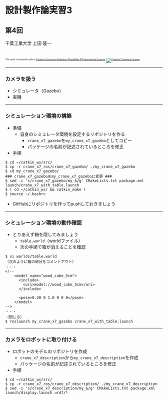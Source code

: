 # 設計製作論実習3

## 第4回

千葉工業大学 上田 隆一

<br />

<p style="font-size:50%">
This work is licensed under a <a rel="license" href="http://creativecommons.org/licenses/by-sa/4.0/">Creative Commons Attribution-ShareAlike 4.0 International License</a>.
<a rel="license" href="http://creativecommons.org/licenses/by-sa/4.0/">
<img alt="Creative Commons License" style="border-width:0" src="https://i.creativecommons.org/l/by-sa/4.0/88x31.png" /></a>
</p>

---

### カメラを扱う

* シミュレータ（Gazebo）
* 実機

---

### シミュレーション環境の構築

* 準備
    * 自身のシミュレータ環境を設定するリポジトリを作る
        * `crane_x7_gazebo`を`my_crane_x7_gazebo`としてコピー
        * パッケージの名前が記述されているところを修正
* 手順
```
$ cd ~/catkin_ws/src/
$ cp -r crane_x7_ros/crane_x7_gazebo/ ./my_crane_x7_gazebo
$ cd my_crane_x7_gazebo/
### crane_x7_gazeboをmy_crane_x7_gazeboに変更 ###
$ sed -i 's/crane_x7_gazebo/my_&/g' CMakeLists.txt package.xml launch/crane_x7_with_table.launch 
$ ( cd ~/catkin_ws/ && catkin_make )
$ source ~/.bashrc 
```
* GitHubにリポジトリを作ってpushしておきましょう

---

### シミュレーション環境の動作確認

* とりあえず箱を隠してみましょう
    * `table.world`（worldファイル）
    * 次の手順で箱が消えることを確認

```
$ vi worlds/table.world 
（次のように箱の部分をコメントアウト）
・・・
<!-- 
    <model name="wood_cube_5cm">
      <include>
        <uri>model://wood_cube_5cm</uri>
      </include>

      <pose>0.20 0 1.0 0 0 0</pose>
    </model>
-->
・・・
（閉じる）
$ roslaunch my_crane_x7_gazebo crane_x7_with_table.launch 
```

---

### カメラをロボットに取り付ける

* ロボットのモデルのリポジトリを作成
    * `crane_x7_description`から`my_crane_x7_description`を作成
    * パッケージの名前が記述されているところを修正
* 手順

```
$ cd ~/catkin_ws/src/
$ cp -r crane_x7_ros/crane_x7_description/ ./my_crane_x7_description
$ sed -i 's/crane_x7_description/my_&/g' CMakeLists.txt package.xml launch/display.launch urdf/*
```
